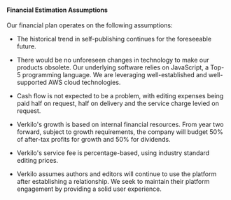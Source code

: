 #### Financial Estimation Assumptions

Our financial plan operates on the following assumptions:

-   The historical trend in self-publishing continues for the
    foreseeable future.

-   There would be no unforeseen changes in technology to make our
    products obsolete. Our underlying software relies on JavaScript, a
    Top-5 programming language. We are leveraging well-established and
    well-supported AWS cloud technologies.

-   Cash flow is not expected to be a problem, with editing expenses
    being paid half on request, half on delivery and the service charge
    levied on request.

-   Verkilo's growth is based on internal financial resources. From year
    two forward, subject to growth requirements, the company will budget
    50% of after-tax profits for growth and 50% for dividends.

-   Verkilo's service fee is percentage-based, using industry standard
    editing prices.

-   Verkilo assumes authors and editors will continue to use the
    platform after establishing a relationship. We seek to maintain
    their platform engagement by providing a solid user experience.
